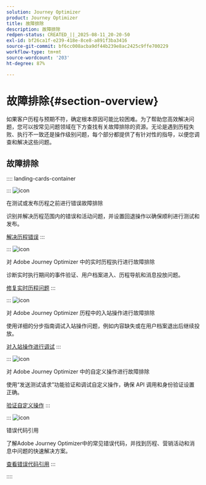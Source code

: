 ```yaml
---
solution: Journey Optimizer
product: Journey Optimizer
title: 故障排除
description: 故障排除
redpen-status: CREATED_||_2025-08-11_20-20-50
exl-id: bf26ca1f-e239-418e-8ce8-a891f3ba3416
source-git-commit: bf6cc008acba9df44b239e8ac2425c9ffe700229
workflow-type: tm+mt
source-wordcount: '203'
ht-degree: 87%

---
```


# 故障排除{#section-overview}

如果客户历程与预期不符，确定根本原因可能比较困难。为了帮助您高效解决问题，您可以按常见问题领域在下方查找有关故障排除的资源。无论是遇到历程失败、执行不一致还是操作级别问题，每个部分都提供了有针对性的指导，以便您调查和解决这些问题。

## 故障排除

:::: landing-cards-container

:::
![icon](https://cdn.experienceleague.adobe.com/icons/list-check.svg)

在测试或发布历程之前进行错误故障排除

识别并解决历程范围内的错误和活动问题，并设置回退操作以确保顺利进行测试和发布。

[解决历程错误](../using/building-journeys/troubleshooting.md)
:::

:::
![icon](https://cdn.experienceleague.adobe.com/icons/code-branch.svg)

对 Adobe Journey Optimizer 中的实时历程执行进行故障排除

诊断实时执行期间的事件验证、用户档案进入、历程导航和消息投放问题。

[修复实时历程问题](../using/building-journeys/troubleshooting-execution.md)
:::

:::
![icon](https://cdn.experienceleague.adobe.com/icons/puzzle-piece.svg)

对 Adobe Journey Optimizer 历程中的入站操作进行故障排除

使用详细的分步指南调试入站操作问题，例如内容缺失或在用户档案退出后继续投放。

[对入站操作进行调试](../using/building-journeys/troubleshooting-inbound.md)
:::

:::
![icon](https://cdn.experienceleague.adobe.com/icons/gear.svg)

对 Adobe Journey Optimizer 中的自定义操作进行故障排除

使用“发送测试请求”功能验证和调试自定义操作，确保 API 调用和身份验证设置正确。

[验证自定义操作](../using/action/troubleshoot-custom-action.md)
:::

:::
![icon](https://cdn.experienceleague.adobe.com/icons/book.svg)

错误代码引用

了解Adobe Journey Optimizer中的常见错误代码，并找到历程、营销活动和消息中问题的快速解决方案。

[查看错误代码引用](../using/building-journeys/error-codes-reference.md)
:::

::::

